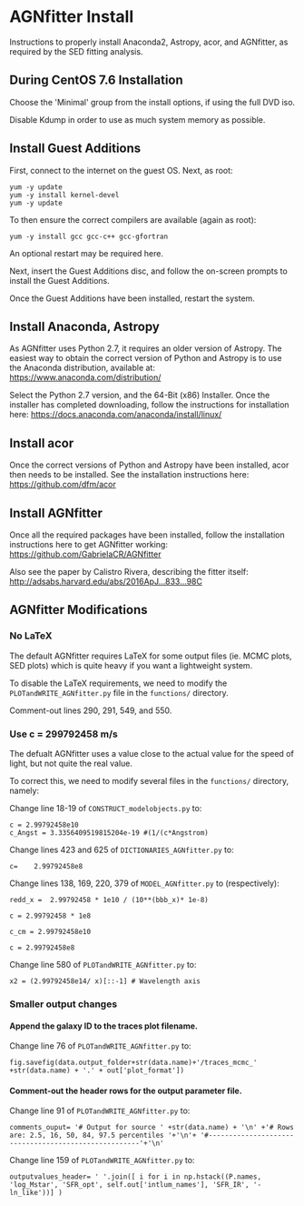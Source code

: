 # AGNfitter Install #

Instructions to properly install Anaconda2, Astropy, acor, and AGNfitter, as required by the SED fitting analysis.

## During CentOS 7.6 Installation ##

Choose the 'Minimal' group from the install options, if using the full DVD iso.

Disable Kdump in order to use as much system memory as possible.

## Install Guest Additions ##

First, connect to the internet on the guest OS. Next, as root: 
```
yum -y update
yum -y install kernel-devel
yum -y update
```
To then ensure the correct compilers are available (again as root):
```
yum -y install gcc gcc-c++ gcc-gfortran
```
An optional restart may be required here.

Next, insert the Guest Additions disc, and follow the on-screen prompts to install the Guest Additions.

Once the Guest Additions have been installed, restart the system.

## Install Anaconda, Astropy ##

As AGNfitter uses Python 2.7, it requires an older version of Astropy. The easiest way to obtain the correct version of Python and Astropy is to use the Anaconda distribution, available at: https://www.anaconda.com/distribution/

Select the Python 2.7 version, and the 64-Bit (x86) Installer. Once the installer has completed downloading, follow the instructions for installation here: https://docs.anaconda.com/anaconda/install/linux/

## Install acor ##

Once the correct versions of Python and Astropy have been installed, acor then needs to be installed. See the installation instructions here: https://github.com/dfm/acor

## Install AGNfitter ##

Once all the required packages have been installed, follow the installation instructions here to get AGNfitter working: https://github.com/GabrielaCR/AGNfitter

Also see the paper by Calistro Rivera, describing the fitter itself: http://adsabs.harvard.edu/abs/2016ApJ...833...98C

## AGNfitter Modifications ##

### No LaTeX ###

The default AGNfitter requires LaTeX for some output files (ie. MCMC plots, SED plots) which is quite heavy if you want a lightweight system.

To disable the LaTeX requirements, we need to modify the `PLOTandWRITE_AGNfitter.py` file in the `functions/` directory.

Comment-out lines 290, 291, 549, and 550.

### Use c = 299792458 m/s ###

The defualt AGNfitter uses a value close to the actual value for the speed of light, but not quite the real value.

To correct this, we need to modify several files in the `functions/` directory, namely:

Change line 18-19 of `CONSTRUCT_modelobjects.py` to:
```
c = 2.99792458e10
c_Angst = 3.3356409519815204e-19 #(1/(c*Angstrom)
```
Change lines 423 and 625 of `DICTIONARIES_AGNfitter.py` to:
```
c=    2.99792458e8
```
Change lines 138, 169, 220, 379 of `MODEL_AGNfitter.py` to (respectively):
```
redd_x =  2.99792458 * 1e10 / (10**(bbb_x)* 1e-8)

c = 2.99792458 * 1e8

c_cm = 2.99792458e10

c = 2.99792458e8
```

Change line 580 of `PLOTandWRITE_AGNfitter.py` to:
```
x2 = (2.99792458e14/ x)[::-1] # Wavelength axis
```

### Smaller output changes ###

#### Append the galaxy ID to the traces plot filename. ####

Change line 76 of `PLOTandWRITE_AGNfitter.py` to:
```
fig.savefig(data.output_folder+str(data.name)+'/traces_mcmc_' +str(data.name) + '.' + out['plot_format'])
```

#### Comment-out the header rows for the output parameter file. ####

Change line 91 of `PLOTandWRITE_AGNfitter.py` to:
```
comments_ouput= '# Output for source ' +str(data.name) + '\n' +'# Rows are: 2.5, 16, 50, 84, 97.5 percentiles '+'\n'+ '#-----------------------------------------------------'+'\n' 
```
Change line 159 of `PLOTandWRITE_AGNfitter.py` to:
```
outputvalues_header= ' '.join([ i for i in np.hstack((P.names, 'log_Mstar', 'SFR_opt', self.out['intlum_names'], 'SFR_IR', '-ln_like'))] )
```
